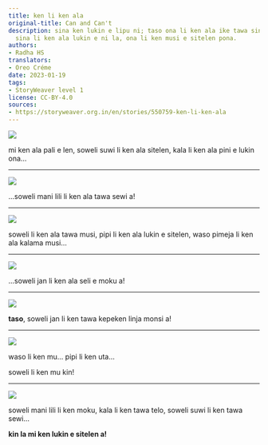 ```yaml
---
title: ken li ken ala
original-title: Can and Can't
description: sina ken lukin e lipu ni; taso ona li ken ala ike tawa sina a! jan lili
  sina li ken ala lukin e ni la, ona li ken musi e sitelen pona.
authors:
- Radha HS
translators:
- Oreo Créme
date: 2023-01-19
tags:
- StoryWeaver level 1
license: CC-BY-4.0
sources:
- https://storyweaver.org.in/en/stories/550759-ken-li-ken-ala
---
```


![](https://storage.googleapis.com/static.storyweaver.org.in/illustration_crops/1638/size7/3f73e6b18d960955e15fdb59a23e45dc.jpg)

mi ken ala pali e len, soweli suwi li ken ala sitelen, kala li ken ala pini e lukin ona...

---

![](https://storage.googleapis.com/static.storyweaver.org.in/illustration_crops/1639/size7/14a197487f962fe9801cf9e6c0a2cc7f.jpg)

...soweli mani lili li ken ala tawa sewi a!

---

![](https://storage.googleapis.com/static.storyweaver.org.in/illustration_crops/623291/size7/2da31331f405a6087314071bfb815cea.jpg)

soweli li ken ala tawa musi, pipi li ken ala lukin e sitelen, waso pimeja li ken ala kalama musi...

---

![](https://storage.googleapis.com/static.storyweaver.org.in/illustration_crops/1641/size7/f8d2c59fe7a8605a84956e6c5c892ae4.jpg)

...soweli jan li ken ala seli e moku a!

---

![](https://storage.googleapis.com/static.storyweaver.org.in/illustration_crops/1642/size7/cb193460a942ab79e35272de1e620bd2.jpg)

**taso**, soweli jan li ken tawa kepeken linja monsi a!

---

![](https://storage.googleapis.com/static.storyweaver.org.in/illustration_crops/1643/size7/6e6879a82ae4da25d2ee244e20782d20.jpg)

waso li ken mu... pipi li ken uta...

soweli li ken mu kin!

---

![](https://storage.googleapis.com/static.storyweaver.org.in/illustration_crops/1644/size7/66e66e4d4d9b1c355fef09e020dd04bf.jpg)

soweli mani lili li ken moku, kala li ken tawa telo, soweli suwi li ken tawa sewi...

**kin la mi ken lukin e sitelen a!**
